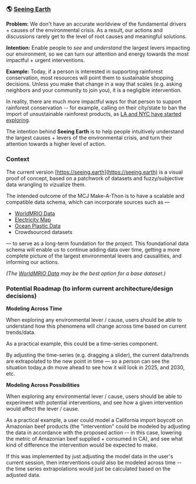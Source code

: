 ### :earth_americas: [Seeing Earth](https://seeing.earth)

**Problem:** We don't have an accurate worldview of the fundamental drivers + causes of the environmental crisis.  As a result, our actions and discussions rarely get to the level of root causes and meaningful solutions.

**Intention:** Enable people to *see* and *understand* the largest levers impacting our environment, so we can turn our attention and energy towards the most impactful + urgent interventions.

**Example:** Today, if a person is interested in supporting rainforest conservation, most resources will point them to sustainable shopping decisions.  Unless you make that change in a way that scales (e.g. asking neighbors and your community to join you), it is a negligible intervention.

In reality, there are much more impactful ways for that person to support rainforest conservation -- for example, calling on their city/state to ban the import of unsustainable rainforest products, as [LA and NYC have started exploring](https://www.cbsnews.com/news/amazon-rainforest-wildfires-nyc-and-la-officials-urge-boycott-of-meat-companies-linked-to-amazon-fires/).

The intention behind **Seeing Earth** is to help people intuitively understand the largest causes + levers of the environmental crisis, and turn their attention towards a higher level of action.

### Context

The current version [https://seeing.earth](https://seeing.earth) is a visual proof of concept, based on a patchwork of datasets and fuzzy/subjective data wrangling to vizualize them.

The intended outcome of the MCJ Make-A-Thon is to have a scalable and compatible data schema, which can incorporate sources such as —

- [WorldMRIO Data](https://https://worldmrio.com/)
- [Electricity Map](https://www.electricitymap.org/ranking)
- [Ocean Plastic Data](https://theoceancleanup.com/sources/)
- Crowdsourced datasets

— to serve as a long-term foundation for the project.  This foundational data schema will enable us to continue adding data over time, getting a more complete picture of the largest environmental levers and causalities, and informing our actions.

*(The [WorldMRIO Data](https://https://worldmrio.com/) may be the best option for a base dataset.)*


### Potential Roadmap (to inform current architecture/design decisions)

**Modeling Across Time**

When exploring any environmental lever / cause, users should be able to understand how this phenomena will change across time based on current trends/data.

As a practical example, this could be a time-series component.

By adjusting the time-series (e.g. dragging a slider), the current data/trends are extrapolated to the new point in time — so a person can see the situation today,a dn move ahead to see how it will look in 2025, and 2030, etc.

**Modeling Across Possibilities**

When exploring any environmental lever / cause, users should be able to experiment with potential interventions, and see how a given intervention would affect the lever / cause.

As a practical example, a user could model a California import boycott on Amazonian beef products (the "intervention" could be modeled by adjusting the  data in accordance with the proposed action -- in this case, lowering the metric of Amazonian beef supplied + consumed in CA), and see what kind of difference the intervention would be expected to make.

If this was implemented by just adjusting the model data in the user's current session, then interventions could also be modeled across time -- the time series extrapolations would just be calculated based on the adjusted data.
